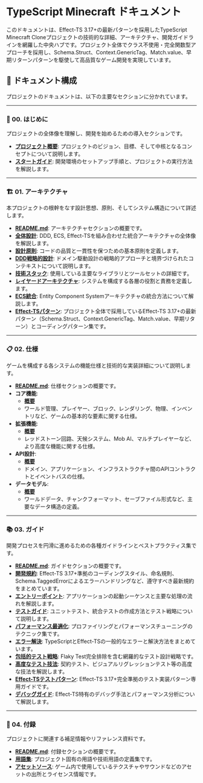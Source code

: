 # TypeScript Minecraft ドキュメント

このドキュメントは、Effect-TS 3.17+の最新パターンを採用したTypeScript Minecraft Cloneプロジェクトの技術的な詳細、アーキテクチャ、開発ガイドラインを網羅した中央ハブです。プロジェクト全体でクラス不使用・完全関数型アプローチを採用し、Schema.Struct、Context.GenericTag、Match.value、早期リターンパターンを駆使して高品質なゲーム開発を実現しています。

## 📖 ドキュメント構成

プロジェクトのドキュメントは、以下の主要なセクションに分かれています。

---

### 🚀 00. はじめに
プロジェクトの全体像を理解し、開発を始めるための導入セクションです。

- **[プロジェクト概要](./00-introduction/00-project-overview.md)**: プロジェクトのビジョン、目標、そして中核となるコンセプトについて説明します。
- **[スタートガイド](./00-introduction/01-getting-started.md)**: 開発環境のセットアップ手順と、プロジェクトの実行方法を解説します。

---

### 🏗️ 01. アーキテクチャ
本プロジェクトの根幹をなす設計思想、原則、そしてシステム構造について詳述します。

- **[README.md](./01-architecture/README.md)**: アーキテクチャセクションの概要です。
- **[全体設計](./01-architecture/00-overall-design.md)**: DDD, ECS, Effect-TSを組み合わせた統合アーキテクチャの全体像を解説します。
- **[設計原則](./01-architecture/01-design-principles.md)**: コードの品質と一貫性を保つための基本原則を定義します。
- **[DDD戦略的設計](./01-architecture/02-ddd-strategic-design.md)**: ドメイン駆動設計の戦略的アプローチと境界づけられたコンテキストについて説明します。
- **[技術スタック](./01-architecture/03-technology-stack.md)**: 使用している主要なライブラリとツールセットの詳細です。
- **[レイヤードアーキテクチャ](./01-architecture/04-layered-architecture.md)**: システムを構成する各層の役割と責務を定義します。
- **[ECS統合](./01-architecture/05-ecs-integration.md)**: Entity Component Systemアーキテクチャの統合方法について解説します。
- **[Effect-TSパターン](./01-architecture/06-effect-ts-patterns.md)**: プロジェクト全体で採用しているEffect-TS 3.17+の最新パターン（Schema.Struct、Context.GenericTag、Match.value、早期リターン）とコーディングパターン集です。

---

### 📋 02. 仕様
ゲームを構成する各システムの機能仕様と技術的な実装詳細について説明します。

- **[README.md](./02-specifications/README.md)**: 仕様セクションの概要です。
- **コア機能**:
  - **[概要](./02-specifications/00-core-features/README.md)**
  - ワールド管理、プレイヤー、ブロック、レンダリング、物理、インベントリなど、ゲームの基本的な要素に関する仕様。
- **拡張機能**:
  - **[概要](./02-specifications/01-enhanced-features/README.md)**
  - レッドストーン回路、天候システム、Mob AI、マルチプレイヤーなど、より高度な機能に関する仕様。
- **API設計**:
  - **[概要](./02-specifications/02-api-design/README.md)**
  - ドメイン、アプリケーション、インフラストラクチャ間のAPIコントラクトとイベントバスの仕様。
- **データモデル**:
  - **[概要](./02-specifications/03-data-models/README.md)**
  - ワールドデータ、チャンクフォーマット、セーブファイル形式など、主要なデータ構造の定義。

---

### 📚 03. ガイド
開発プロセスを円滑に進めるための各種ガイドラインとベストプラクティス集です。

- **[README.md](./03-guides/README.md)**: ガイドセクションの概要です。
- **[開発規約](./03-guides/00-development-conventions.md)**: Effect-TS 3.17+準拠のコーディングスタイル、命名規則、Schema.TaggedErrorによるエラーハンドリングなど、遵守すべき最新規約をまとめています。
- **[エントリーポイント](./03-guides/01-entry-points.md)**: アプリケーションの起動シーケンスと主要な処理の流れを解説します。
- **[テストガイド](./03-guides/02-testing-guide.md)**: ユニットテスト、統合テストの作成方法とテスト戦略について説明します。
- **[パフォーマンス最適化](./03-guides/03-performance-optimization.md)**: プロファイリングとパフォーマンスチューニングのテクニック集です。
- **[エラー解決](./03-guides/04-error-resolution.md)**: TypeScriptとEffect-TSの一般的なエラーと解決方法をまとめています。
- **[包括的テスト戦略](./03-guides/05-comprehensive-testing-strategy.md)**: Flaky Test完全排除を含む網羅的なテスト設計戦略です。
- **[高度なテスト技法](./03-guides/06-advanced-testing-techniques.md)**: 契約テスト、ビジュアルリグレッションテスト等の高度な技法を解説します。
- **[Effect-TSテストパターン](./03-guides/07-effect-ts-testing-patterns.md)**: Effect-TS 3.17+完全準拠のテスト実装パターン専用ガイドです。
- **[デバッグガイド](./03-guides/09-debugging-guide.md)**: Effect-TS特有のデバッグ手法とパフォーマンス分析について解説します。

---

### 📎 04. 付録
プロジェクトに関連する補足情報やリファレンス資料です。

- **[README.md](./04-appendix/README.md)**: 付録セクションの概要です。
- **[用語集](./04-appendix/00-glossary.md)**: プロジェクト固有の用語や技術用語の定義集です。
- **[アセットソース](./04-appendix/01-asset-sources.md)**: ゲーム内で使用しているテクスチャやサウンドなどのアセットの出所とライセンス情報です。